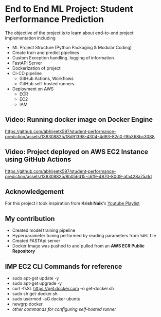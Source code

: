 # End to End ML Project: Student Performance Prediction

The objective of the project is to learn about end-to-end project implementation including
- ML Project Structure (Python Packaging & Modular Coding)
- Create train and predict pipelines
- Custom Exception handling, logging of information
- FastAPI Server
- Dockerization of project
- CI-CD pipeline
    - GitHub Actions, Workflows
    - GitHub self-hosted runners
- Deployment on AWS
    - ECR
    - EC2
    - IAM

## Video: Running docker image on Docker Engine


https://github.com/abhijeetk597/student-performance-prediction/assets/138308825/f8d91398-4304-4d93-82c0-f8b368bc3088



## Video: Project deployed on AWS EC2 Instance using GitHub Actions


https://github.com/abhijeetk597/student-performance-prediction/assets/138308825/8b056d15-c6f9-4870-8009-afa428a75a1d



## Acknowledgement
For this project I took inspiration from **Krish Naik**'s [Youtube Playlist](https://www.youtube.com/watch?v=Rv6UFGNmNZg&list=PLZoTAELRMXVPS-dOaVbAux22vzqdgoGhG&index=4)

## My contribution
- Created model training pipeline
- Hyperparameter tuning performed by reading parameters from `YAML` file
- Created FASTApi server
- Docker Image was pushed to and pulled from an **AWS ECR Public Repository**

## IMP EC2 CLI Commands for reference
- sudo apt-get update -y
- sudo apt-get upgrade -y
- curl -fsSL https://get.docker.com -o get-docker.sh
- sudo sh get-docker.sh
- sudo usermod -aG docker ubuntu
- newgrp docker
- *other commands for configuring self-hosted runner*
